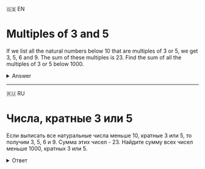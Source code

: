 :uk: EN
# Multiples of 3 and 5
If we list all the natural numbers below 10 that are multiples of 3 or 5, we get 3, 5, 6 and 9. The sum of these multiples is 23.
Find the sum of all the multiples of 3 or 5 below 1000.

<details>
  <summary>Answer</summary>
  233168
</details>

___

:ru: RU
# Числа, кратные 3 или 5
Если выписать все натуральные числа меньше 10, кратные 3 или 5, то получим 3, 5, 6 и 9. Сумма этих чисел - 23.
Найдите сумму всех чисел меньше 1000, кратных 3 или 5.

<details>
  <summary>Ответ</summary>
  233168
</details>